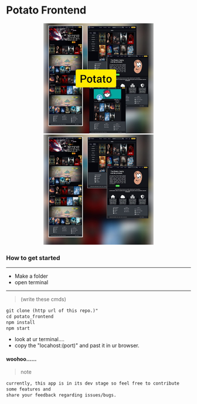 # Potato Frontend

<div align="center">
 <img height="300px" src='https://github.com/ENIGMA-exe/potato_frontend/blob/main/images/Potato%20Banner%201.jpeg' alt="no image"></img>
 <img height="300px" src='https://github.com/ENIGMA-exe/potato_frontend/blob/main/images/Potato%20Banner%203.jpeg' alt="no image"></img>
</div>

### How to get started

---
- Make a folder
- open terminal

---

> (write these cmds)

 ```
git clone (http url of this repo.)"
cd potato_frontend
npm install
npm start
 ```

- look at ur terminal....
- copy the "locahost:(port)" and past it in ur browser.

#### woohoo......


> note
```
currently, this app is in its dev stage so feel free to contribute some features and 
share your feedback regarding issues/bugs.
```
